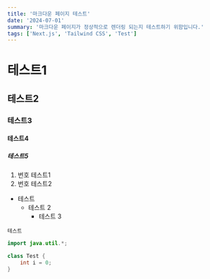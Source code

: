 ```yaml
---
title: '마크다운 페이지 테스트'
date: '2024-07-01'
summary: '마크다운 페이지가 정상적으로 렌더링 되는지 테스트하기 위함입니다.'
tags: ['Next.js', 'Tailwind CSS', 'Test']
---
```


# 테스트1
## 테스트2
### 테스트3
#### 테스트4 
##### 테스트5
1. 번호 테스트1
2. 번호 테스트2

* 테스트
    * 테스트 2
        * 테스트 3

`테스트`

```java
import java.util.*;

class Test {
    int i = 0;
}
```